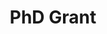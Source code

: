 ---
title: "PhD Grant"
categories:
  - news
headline: "Ricardo Macedo earned a PhD grant from Fundação para a Ciência e Tecnologia!"
---